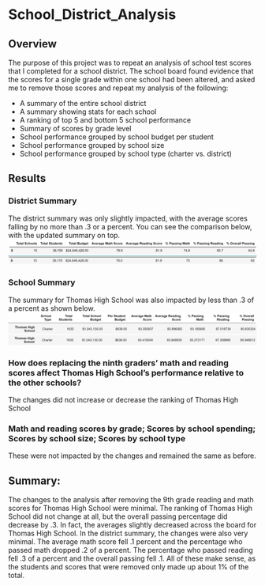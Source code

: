 # School_District_Analysis

## Overview
The purpose of this project was to repeat an analysis of school test scores that I completed for a school district. The school board found evidence that the scores for a single grade within one school had been altered, and asked me to remove those scores and repeat my analysis of the following:
-	A summary of the entire school district
-	A summary showing stats for each school
-	A ranking of top 5 and bottom 5 school performance
-	Summary of scores by grade level
-	School performance grouped by school budget per student
-	School performance grouped by school size
-	School performance grouped by school type (charter vs. district)

## Results
### District Summary
The district summary was only slightly impacted, with the average scores falling by no more than .3 or a percent. You can see the comparison below, with the updated summary on top.
![District Summary Compare](resources/District_summary_compare.png)

### School Summary
The summary for Thomas High School was also impacted by less than .3 of a percent as shown below.
![Thomas Summary Compare](resources/Thomas_summary_compare.png)

### How does replacing the ninth graders’ math and reading scores affect Thomas High School’s performance relative to the other schools?
The changes did not increase or decrease the ranking of Thomas High School

### Math and reading scores by grade; Scores by school spending; Scores by school size; Scores by school type
These were not impacted by the changes and remained the same as before.

## Summary: 
The changes to the analysis after removing the 9th grade reading and math scores for Thomas High School were minimal. The ranking of Thomas High School did not change at all, but the overall passing percentage did decrease by .3. In fact, the averages slightly decreased across the board for Thomas High School. In the district summary, the changes were also very minimal. The average math score fell .1 percent and the percentage who passed math dropped .2 of a percent. The percentage who passed reading fell .3 of a percent and the overall passing fell .1. All of these make sense, as the students and scores that were removed only made up about 1% of the total.
